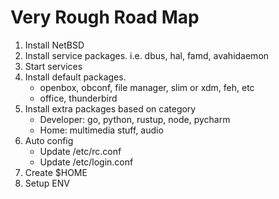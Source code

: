 # Very Rough Road Map

1. Install NetBSD
2. Install service packages. i.e. dbus, hal, famd, avahidaemon
3. Start services
4. Install default packages. 
    - openbox, obconf, file manager, slim or xdm, feh, etc
    - office, thunderbird
5. Install extra packages based on category
    - Developer: go, python, rustup, node, pycharm
    - Home: multimedia stuff, audio
6. Auto config
    - Update /etc/rc.conf
    - Update /etc/login.conf
7. Create $HOME
8. Setup ENV
